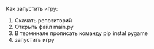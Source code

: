 Как запустить игру:
1) Скачать репозиторий
2) Открыть файл main.py
3) В терминале прописать команду pip instal pygame
4) запустить игру
